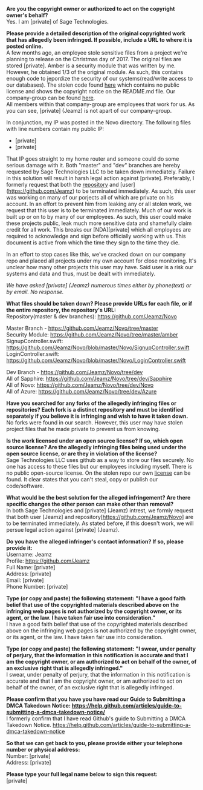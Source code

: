 **Are you the copyright owner or authorized to act on the copyright owner's behalf?**  
Yes. I am [private] of Sage Technologies.

**Please provide a detailed description of the original copyrighted work that has allegedly been infringed. If possible, include a URL to where it is posted online.**  
A few months ago, an employee stole sensitive files from a project we're planning to release on the Christmas day of 2017. The original files are stored [private].
Amber is a security module that was written by me. However, he obtained 1/3 of the original module. As such, this contains enough code to jepordize the security of our systems(read/write access to
our databases). The stolen code found [here](https://github.com/Jeamz/Novo) which contains no public license and shows the copyright notice on the README.md file. Our company-group can be found [here](https://github.com/Sage-io).  
All members within that company-group are employees that work for us. As you can see, [private] (Jeamz) is not apart of our company-group.

In conjunction, my IP was posted in the Novo directory. The following files with line
numbers contain my public IP:  
- [private]  
- [private]

That IP goes straight to my home router and someone could do some serious damage with it. Both "master" and "dev" branches are hereby requested by Sage Technologies LLC to be
taken down immediately. Failure in this solution will result in harsh legal action against [private]. Preferably, I formerly request that both the [repository](https://github.com/Jeamz/Novo)
and [user] (https://github.com/Jeamz) to be terminated immediately. As such, this user was working on many of our porjects all of which are private on his account. In an effort to prevent him from
leaking any or all stolen work, we request that this user is to be terminated immediately. Much of our work is built up or on to by many of our employees. As such, this user could make these
projects public, leak much more sensitive data and shamefully claim credit for all work. This breaks our [NDA][private]
which all employees are required to acknowledge and sign before officially working with us. This document is active from which the time they sign to the time they die.

In an effort to stop cases like this, we've cracked down on our company repo and placed all projects under my own account for close monitoring. It's unclear how many other
projects this user may have. Said user is a risk our systems and data and thus, must be dealt with immediately.

*We have asked [private] (Jeamz) numerous times either by phone(text) or by email. No response.*

**What files should be taken down? Please provide URLs for each file, or if the entire repository, the repository's URL:**  
Repository(master & dev branches): https://github.com/Jeamz/Novo

Master Branch - https://github.com/Jeamz/Novo/tree/master  
Security Module: https://github.com/Jeamz/Novo/tree/master/amber  
SignupController.swift: https://github.com/Jeamz/Novo/blob/master/Novo/SignupController.swift  
LoginController.swift: https://github.com/Jeamz/Novo/blob/master/Novo/LoginController.swift  

Dev Branch - https://github.com/Jeamz/Novo/tree/dev  
All of Sapphire: https://github.com/Jeamz/Novo/tree/dev/Sapphire  
All of Novo: https://github.com/Jeamz/Novo/tree/dev/Novo  
All of Azure: https://github.com/Jeamz/Novo/tree/dev/Azure  

**Have you searched for any forks of the allegedly infringing files or repositories? Each fork is a distinct repository and must be identified separately if you believe it is infringing and wish to have it taken down.**  
No forks were found in our search. However, this user may have stolen project files that he made private to prevent us from knowing.

**Is the work licensed under an open source license? If so, which open source license? Are the allegedly infringing files being used under the open source license, or are they in violation of the license?**  
Sage Technologies LLC uses github as a way to store our files securely. No one has access to these files but our employees including myself. There is no public open-source license. On the stolen repo our
own [license](https://github.com/Jeamz/Novo/blob/master/LICENSE) can be found. It clear states that you can't steal, copy or publish our code/software.

**What would be the best solution for the alleged infringement? Are there specific changes the other person can make other than removal?**  
In both Sage Technologies and [private] (Jeamz) intrest, we formly request that both user [Jeamz] and repository[https://github.com/Jeamz/Novo] are
to be terminated immediately. As stated before, if this doesn't work, we will persue legal action against [private] (Jeamz).

**Do you have the alleged infringer's contact information? If so, please provide it:**  
Username: Jeamz  
Profile: https://github.com/Jeamz  
Full Name: [private]  
Address: [private]  
Email: [private]  
Phone Number: [private]  

**Type (or copy and paste) the following statement: "I have a good faith belief that use of the copyrighted materials described above on the infringing web pages is not authorized by the copyright owner, or its agent, or the law. I have taken fair use into consideration."**  
I have a good faith belief that use of the copyrighted materials described above on the infringing web pages is not authorized by the copyright owner, or its agent, or the law. I have taken fair use into consideration.

**Type (or copy and paste) the following statement: "I swear, under penalty of perjury, that the information in this notification is accurate and that I am the copyright owner, or am authorized to act on behalf of the owner, of an exclusive right that is allegedly infringed."**  
I swear, under penalty of perjury, that the information in this notification is accurate and that I am the copyright owner, or am authorized to act on behalf of the owner, of an exclusive right that is allegedly infringed.

**Please confirm that you have you have read our Guide to Submitting a DMCA Takedown Notice: https://help.github.com/articles/guide-to-submitting-a-dmca-takedown-notice/**  
I formerly confirm that I have read Github's guide to Submitting a DMCA Takedown Notice. https://help.github.com/articles/guide-to-submitting-a-dmca-takedown-notice

**So that we can get back to you, please provide either your telephone number or physical address:**  
Number: [private]  
Address: [private]  

**Please type your full legal name below to sign this request:**  
[private]
